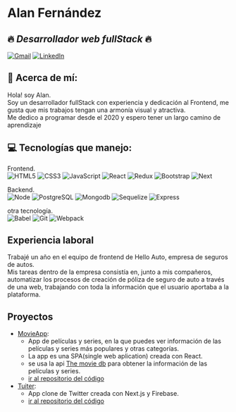  
 # **Alan Fernández**
 ## :fire: *Desarrollador web fullStack* :fire:
  [![Gmail](https://img.shields.io/badge/-GMAIL-D14836?style=for-the-badge&logo=gmail&logoColor=white)](mailto:alan.fer09@gmail.com)
[![LinkedIn](https://img.shields.io/badge/-LINKEDIN-0077B5?style=for-the-badge&logo=linkedin&logoColor=white)](https://www.linkedin.com/in/alan-fernandez-4845421a4/)
 ## :bell: Acerca de mí:
 Hola! soy Alan.   
  Soy un desarrollador fullStack con experiencia y dedicación al Frontend, me gusta que mis trabajos tengan una armonía visual y atractiva.\
  Me dedico a programar desde el 2020 y espero tener un largo camino de aprendizaje 
 


 ## :computer: Tecnologías que manejo:
 Frontend.\
 ![HTML5](https://img.shields.io/badge/-HTML5-000000?style=flat&logo=html5)
 ![CSS3](https://img.shields.io/badge/-css3-000000?style=flat&logo=css3)
 ![JavaScript](https://img.shields.io/badge/-JavaScript-000000?style=flat&logo=javascript)
 ![React](https://img.shields.io/badge/-React-000000?style=flat&logo=React)
 ![Redux](https://img.shields.io/badge/-Redux-000000?style=flat&logo=Redux)
 ![Bootstrap](https://img.shields.io/badge/-Bootstrap-000000?style=flat&logo=Bootstrap)
 ![Next](https://img.shields.io/badge/-Next-000000?style=flat&logo=Next)
 
  Backend.\
  ![Node](https://img.shields.io/badge/-Node-000000?style=flat&logo=Node)
  ![PostgreSQL](https://img.shields.io/badge/-PostgreSQL-000000?style=flat&logo=PostgreSQL)
  ![Mongodb](https://img.shields.io/badge/-Mongodb-000000?style=flat&logo=Mongodb)
  ![Sequelize](https://img.shields.io/badge/-Sequelize-000000?style=flat&logo=Sequelize)
  ![Express](https://img.shields.io/badge/-Sequelize-000000?style=flat&logo=Express)
  
  otra tecnología.\
  ![Babel](https://img.shields.io/badge/-Babel-000000?style=flat&logo=Babel)
  ![Git](https://img.shields.io/badge/-Git-000000?style=flat&logo=Git)
  ![Webpack](https://img.shields.io/badge/-Webpack-000000?style=flat&logo=Webpack)
  

 
 ## Experiencia laboral
Trabajé un año en el equipo de frontend de Hello Auto, empresa de seguros de autos.   
Mis tareas dentro de la empresa consistía en, junto a mis compañeros, automatizar los procesos de creación de póliza de seguro de auto a través de una web, trabajando con toda la información que el usuario aportaba a la plataforma.

## Proyectos

 - [MovieApp](https://movies-series-app-psi.vercel.app/):
   - App de películas y series, en la que puedes ver información de las películas y series más populares y otras categorías.   
   - La app es una SPA(single web aplication) creada con React.
   - se usa la api  [The movie db](https://developers.themoviedb.org/3/getting-started/introduction/) para obtener la información de las películas y series.
   - [ir al repositorio del código](https://github.com/fernandezAlan/moviesApp)
 - [Tuiter](https://che-tuiter.vercel.app/):
   - App clone de Twitter creada con Next.js y Firebase.
   - [ir al repositorio del código](https://github.com/fernandezAlan/NEXTtweet)
<!---
fernandezAlan/fernandezAlan is a ✨ special ✨ repository because its `README.md` (this file) appears on your GitHub profile.
You can click the Preview link to take a look at your changes.
--->
